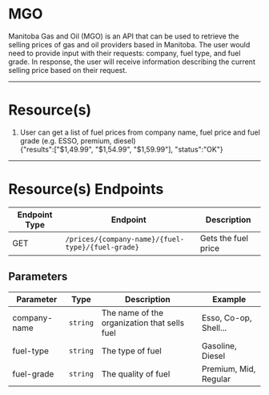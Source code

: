 # MGO

Manitoba Gas and Oil (MGO) is an API that can be used to retrieve the selling
prices of gas and oil providers based in Manitoba. The user would need to
provide input with their requests: company, fuel type, and fuel grade.
In response, the user will receive information describing the current selling
price based on their request.

---

# Resource(s)

1. User can get a list of fuel prices from company name, fuel price and fuel grade (e.g. ESSO, premium, diesel)  
{"results":["$1,49.99", "$1,54.99", "$1,59.99"], "status":"OK"}

---

# Resource(s) Endpoints


| Endpoint Type | Endpoint | Description |
| ----------- | ----------- | ----------- |
| GET | `/prices/{company-name}/{fuel-type}/{fuel-grade}` | Gets the fuel price |

## Parameters

| Parameter   | Type        | Description | Example     |
| ----------- | :-----------: | ----------- | ----------- |
| company-name | `string` | The name of the organization that sells fuel | Esso, Co-op, Shell... |
| fuel-type | `string` | The type of fuel | Gasoline, Diesel |
| fuel-grade| `string` | The quality of fuel | Premium, Mid, Regular |
